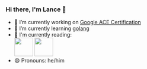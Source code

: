### Hi there, I'm Lance 👋

- 🔭 I’m currently working on [Google ACE Certification](https://cloud.google.com/certification/cloud-engineer)
- 🌱 I’m currently learning [golang](https://golang.org)
- :book: I'm currently reading:<br>
[<img src="https://images-na.ssl-images-amazon.com/images/I/51r8VtdbbJL._SX379_BO1,204,203,200_.jpg" width="50">](https://www.oreilly.com/library/view/implementing-service-level/9781492076803/)&nbsp;[<img src="https://images-na.ssl-images-amazon.com/images/I/51s0ifG+4PL._SX331_BO1,204,203,200_.jpg" width="50">](https://www.nytimes.com/2013/03/10/books/review/the-good-house-by-ann-leary.html)
- 😄 Pronouns: he/him
